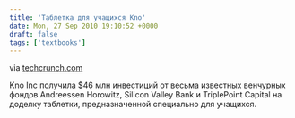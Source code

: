 ```yaml
---
title: 'Таблетка для учащихся Kno'
date: Mon, 27 Sep 2010 19:10:52 +0000
draft: false
tags: ['textbooks']
---
```


via [techcrunch.com](http://techcrunch.com/2010/09/27/kno-to-build-a-single-screen-education-focused-tablet/)

Kno Inc получила $46 млн инвестиций от весьма известных венчурных фондов Andreessen Horowitz, Silicon Valley Bank и TriplePoint Capital на доделку таблетки, предназначенной специально для учащихся.